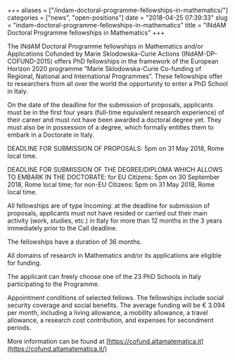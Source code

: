 +++
aliases = ["/indam-doctoral-programme-fellowships-in-mathematics/"]
categories = ["news", "open-positions"]
date = "2018-04-25 07:39:33"
slug = "indam-doctoral-programme-fellowships-in-mathematics"
title = "INdAM Doctoral Programme fellowships in Mathematics"
+++

The INdAM Doctoral Programme fellowships in Mathematics and/or
Applications Cofunded by Marie Sklodowska-Curie Actions
(INdAM-DP-COFUND-2015) offers PhD fellowships in the framework of the
European Horizon 2020 programme “Marie Sklodowska-Curie Co-funding of
Regional, National and International Programmes”. These fellowships
offer to researchers from all over the world the opportunity to enter a
PhD School in Italy.

On the date of the deadline for the submission of proposals, applicants
must be in the first four years (full-time equivalent research
experience) of their career and must not have been awarded a doctoral
degree yet. They must also be in possession of a degree, which formally
entitles them to embark in a Doctorate in Italy.

DEADLINE FOR SUBMISSION OF PROPOSALS: <span class="aBn"><span
class="aQJ">5pm</span></span> on <span class="aBn"><span class="aQJ">31
May 2018</span></span>, Rome local time.

DEADLINE FOR SUBMISSION OF THE DEGREE/DIPLOMA WHICH ALLOWS TO EMBARK IN
THE DOCTORATE: for EU Citizens: <span class="aBn"><span
class="aQJ">5pm</span></span> on <span class="aBn"><span class="aQJ">30
September 2018</span></span>, Rome local time; for non-EU
Citizens: <span class="aBn"><span class="aQJ">5pm</span></span> on <span
class="aBn"><span class="aQJ">31 May 2018</span></span>, Rome local
time.

All fellowships are of type Incoming: at the deadline for submission of
proposals, applicants must not have resided or carried out their main
activity (work, studies, etc.) in Italy for more than 12 months in the 3
years immediately prior to the Call deadline.

The fellowships have a duration of 36 months.

All domains of research in Mathematics and/or its applications are
eligible for funding.

The applicant can freely choose one of the 23 PhD Schools in Italy
participating to the Programme.

Appointment conditions of selected fellows. The fellowships include
social security coverage and social benefits. The average funding will
be € 3.094 per month, including a living allowance, a mobility
allowance, a travel allowance, a research cost contribution, and
expenses for secondment periods.

More information can be found
at [https://cofund.altamatematica.it](https://cofund.altamatematica.it/)
